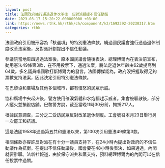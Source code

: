 ```yaml
---
layout: post
title: 法國政府強行通過退休改革後　反對派擬提不信任動議
date: 2023-03-17 15:20:22.000000000 +08:00
link: https://news.rthk.hk/rthk/ch/component/k2/1692392-20230317.htm
categories: rthk
---
```


法國政府引用被形容為「核選項」的特別憲法條款，繞過國民議會強行通過退休制度改革法案後，反對派計劃提出不信任動議。

參議院當地周四通過法案後，原本國民議會隨後表決，總理博爾內在表決前宣布，動用憲法49條第3款，在不用投票下，通過法案，將法定退休年齡由62歲提高到64歲。多名議員唱國歌打斷博爾內的發言。法國傳媒認為，政府沒把握取得足夠票數支持法案，因此決定引用特別憲法條款。

在巴黎協和廣場及其他多個城市，都有憤怒的民眾示威。

協和廣場中央起火後，警方使用催淚氣體和水炮驅趕示威者。集會被驅散後，部分人縱火並損毀店舖。巴黎警方說，截至當晚11時30分前，拘捕217人。

根據民意調查，三分之二受訪民眾反對改革退休制度。工會號召本月23日舉行另一次罷工和抗議。

這是法國1958年通過第五共和憲法以來，第100次引用憲法49條第3款。

相關條款亦容許反對派在有十分一議員支持下，在24小時內提出對政府的不信任動議作為抗衡。在提出不信任動議後，國會要在48小時後表決，如果通過，內閣就要辭職。法新社報道，由於保守派共和黨支持，預料總理博爾內的內閣可以在信任投票中過關。
